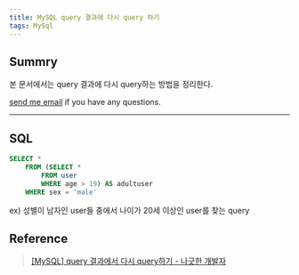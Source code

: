```yaml
---
title: MySQL query 결과에 다시 query 하기
tags: MySql
---
```


## Summry

본 문서에서는 query 결과에 다시 query하는 방법을 정리한다.  

[send me email](mailto:jewel7492@gmail.com) if you have any questions.

<!--more-->

---

## SQL

```sql
SELECT * 
    FROM (SELECT * 
        FROM user 
        WHERE age > 19) AS adultuser 
    WHERE sex = 'male'
```

ex) 성별이 남자인 user들 중에서 나이가 20세 이상인 user를 찾는 query 

## Reference

> [[MySQL] query 결과에서 다시 query하기 - 나긋한 개발자](https://sacstory.tistory.com/entry/MySQL-query%EB%AC%B8-%EA%B2%B0%EA%B3%BC%EC%97%90%EC%84%9C-query%ED%95%98%EA%B8%B0)  
